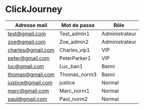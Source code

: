 # ClickJourney

| **Adresse mail**  | **Mot de passe** | **Rôle**       |
|-------------------|------------------|----------------|
| test@gmail.com    | Test_admin1      | Administrateur |
| zoe@gmail.com     | Zoe_admin2       | Administrateur |
| charles@gmail.com | Charles_vip1     | VIP            |
| peter@gmail.com   | PeterParker1     | VIP            |
| luc@gmail.com     | Luc_ban1         | Banni          |
| thomas@gmail.com  | Thomas_norm3     | Banni          |
| justice@gmail.com | justice          | Normal         |
| marc@gmail.com    | Marc_norm1       | Normal         |
| paul@gmail.com    | Paul_norm2       | Normal         |
